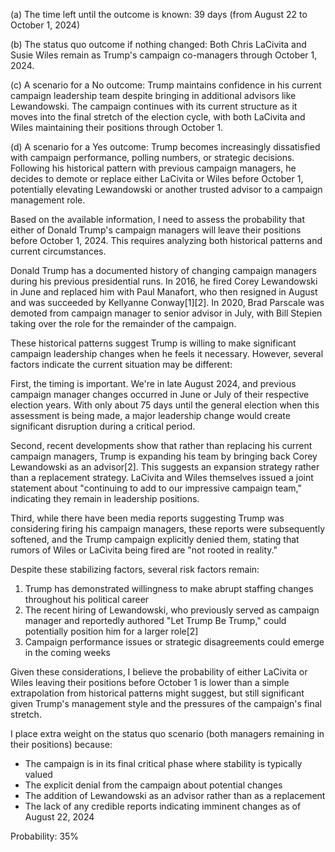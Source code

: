 (a) The time left until the outcome is known: 39 days (from August 22 to October 1, 2024)

(b) The status quo outcome if nothing changed: Both Chris LaCivita and Susie Wiles remain as Trump's campaign co-managers through October 1, 2024.

(c) A scenario for a No outcome: Trump maintains confidence in his current campaign leadership team despite bringing in additional advisors like Lewandowski. The campaign continues with its current structure as it moves into the final stretch of the election cycle, with both LaCivita and Wiles maintaining their positions through October 1.

(d) A scenario for a Yes outcome: Trump becomes increasingly dissatisfied with campaign performance, polling numbers, or strategic decisions. Following his historical pattern with previous campaign managers, he decides to demote or replace either LaCivita or Wiles before October 1, potentially elevating Lewandowski or another trusted advisor to a campaign management role.

Based on the available information, I need to assess the probability that either of Donald Trump's campaign managers will leave their positions before October 1, 2024. This requires analyzing both historical patterns and current circumstances.

Donald Trump has a documented history of changing campaign managers during his previous presidential runs. In 2016, he fired Corey Lewandowski in June and replaced him with Paul Manafort, who then resigned in August and was succeeded by Kellyanne Conway[1][2]. In 2020, Brad Parscale was demoted from campaign manager to senior advisor in July, with Bill Stepien taking over the role for the remainder of the campaign.

These historical patterns suggest Trump is willing to make significant campaign leadership changes when he feels it necessary. However, several factors indicate the current situation may be different:

First, the timing is important. We're in late August 2024, and previous campaign manager changes occurred in June or July of their respective election years. With only about 75 days until the general election when this assessment is being made, a major leadership change would create significant disruption during a critical period.

Second, recent developments show that rather than replacing his current campaign managers, Trump is expanding his team by bringing back Corey Lewandowski as an advisor[2]. This suggests an expansion strategy rather than a replacement strategy. LaCivita and Wiles themselves issued a joint statement about "continuing to add to our impressive campaign team," indicating they remain in leadership positions.

Third, while there have been media reports suggesting Trump was considering firing his campaign managers, these reports were subsequently softened, and the Trump campaign explicitly denied them, stating that rumors of Wiles or LaCivita being fired are "not rooted in reality."

Despite these stabilizing factors, several risk factors remain:

1. Trump has demonstrated willingness to make abrupt staffing changes throughout his political career
2. The recent hiring of Lewandowski, who previously served as campaign manager and reportedly authored "Let Trump Be Trump," could potentially position him for a larger role[2]
3. Campaign performance issues or strategic disagreements could emerge in the coming weeks

Given these considerations, I believe the probability of either LaCivita or Wiles leaving their positions before October 1 is lower than a simple extrapolation from historical patterns might suggest, but still significant given Trump's management style and the pressures of the campaign's final stretch.

I place extra weight on the status quo scenario (both managers remaining in their positions) because:
- The campaign is in its final critical phase where stability is typically valued
- The explicit denial from the campaign about potential changes
- The addition of Lewandowski as an advisor rather than as a replacement
- The lack of any credible reports indicating imminent changes as of August 22, 2024

Probability: 35%